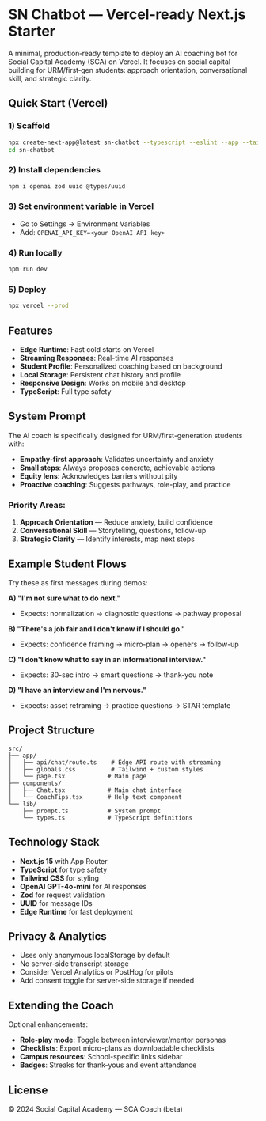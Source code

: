 # SN Chatbot — Vercel‑ready Next.js Starter

A minimal, production‑ready template to deploy an AI coaching bot for Social Capital Academy (SCA) on Vercel. It focuses on social capital building for URM/first‑gen students: approach orientation, conversational skill, and strategic clarity.

## Quick Start (Vercel)

### 1) Scaffold
```bash
npx create-next-app@latest sn-chatbot --typescript --eslint --app --tailwind --src-dir --import-alias "@/*"
cd sn-chatbot
```

### 2) Install dependencies
```bash
npm i openai zod uuid @types/uuid
```

### 3) Set environment variable in Vercel
- Go to Settings → Environment Variables
- Add: `OPENAI_API_KEY=<your OpenAI API key>`

### 4) Run locally
```bash
npm run dev
```

### 5) Deploy
```bash
npx vercel --prod
```

## Features

- **Edge Runtime**: Fast cold starts on Vercel
- **Streaming Responses**: Real-time AI responses
- **Student Profile**: Personalized coaching based on background
- **Local Storage**: Persistent chat history and profile
- **Responsive Design**: Works on mobile and desktop
- **TypeScript**: Full type safety

## System Prompt

The AI coach is specifically designed for URM/first-generation students with:

- **Empathy-first approach**: Validates uncertainty and anxiety
- **Small steps**: Always proposes concrete, achievable actions
- **Equity lens**: Acknowledges barriers without pity
- **Proactive coaching**: Suggests pathways, role-play, and practice

### Priority Areas:
1. **Approach Orientation** — Reduce anxiety, build confidence
2. **Conversational Skill** — Storytelling, questions, follow-up
3. **Strategic Clarity** — Identify interests, map next steps

## Example Student Flows

Try these as first messages during demos:

**A) "I'm not sure what to do next."**
- Expects: normalization → diagnostic questions → pathway proposal

**B) "There's a job fair and I don't know if I should go."**
- Expects: confidence framing → micro-plan → openers → follow-up

**C) "I don't know what to say in an informational interview."**
- Expects: 30-sec intro → smart questions → thank-you note

**D) "I have an interview and I'm nervous."**
- Expects: asset reframing → practice questions → STAR template

## Project Structure

```
src/
├── app/
│   ├── api/chat/route.ts    # Edge API route with streaming
│   ├── globals.css          # Tailwind + custom styles
│   └── page.tsx            # Main page
├── components/
│   ├── Chat.tsx            # Main chat interface
│   └── CoachTips.tsx       # Help text component
└── lib/
    ├── prompt.ts           # System prompt
    └── types.ts            # TypeScript definitions
```

## Technology Stack

- **Next.js 15** with App Router
- **TypeScript** for type safety
- **Tailwind CSS** for styling
- **OpenAI GPT-4o-mini** for AI responses
- **Zod** for request validation
- **UUID** for message IDs
- **Edge Runtime** for fast deployment

## Privacy & Analytics

- Uses only anonymous localStorage by default
- No server-side transcript storage
- Consider Vercel Analytics or PostHog for pilots
- Add consent toggle for server-side storage if needed

## Extending the Coach

Optional enhancements:
- **Role-play mode**: Toggle between interviewer/mentor personas
- **Checklists**: Export micro-plans as downloadable checklists
- **Campus resources**: School-specific links sidebar
- **Badges**: Streaks for thank-yous and event attendance

## License

© 2024 Social Capital Academy — SCA Coach (beta)